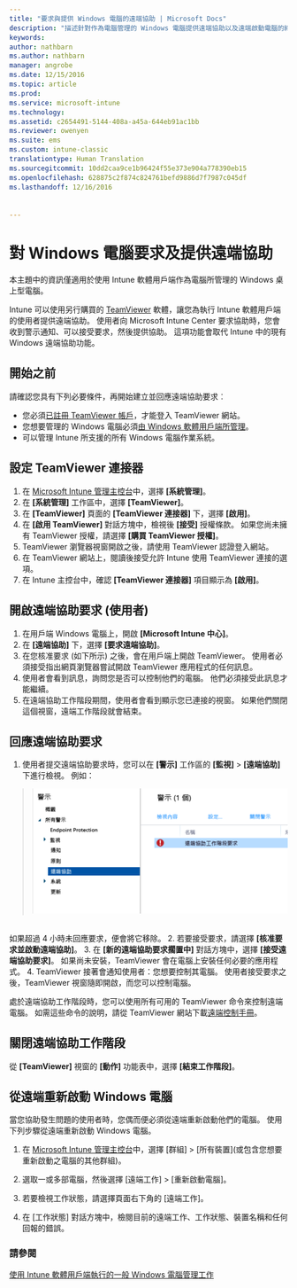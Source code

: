 ```yaml
---
title: "要求與提供 Windows 電腦的遠端協助 | Microsoft Docs"
description: "描述針對作為電腦管理的 Windows 電腦提供遠端協助以及遠端啟動電腦的終端使用者和 IT 系統管理員步驟。"
keywords: 
author: nathbarn
ms.author: nathbarn
manager: angrobe
ms.date: 12/15/2016
ms.topic: article
ms.prod: 
ms.service: microsoft-intune
ms.technology: 
ms.assetid: c2654491-5144-408a-a45a-644eb91ac1bb
ms.reviewer: owenyen
ms.suite: ems
ms.custom: intune-classic
translationtype: Human Translation
ms.sourcegitcommit: 10dd2caa9ce1b96424f55e373e904a778390eb15
ms.openlocfilehash: 628875c2f874c824761befd9886d7f7987c045df
ms.lasthandoff: 12/16/2016


---
```


# <a name="request-and-provide-remote-assistance-for-windows-pcs"></a>對 Windows 電腦要求及提供遠端協助

本主題中的資訊僅適用於使用 Intune 軟體用戶端作為電腦所管理的 Windows 桌上型電腦。

Intune 可以使用另行購買的 [TeamViewer](https://www.teamviewer.com) 軟體，讓您為執行 Intune 軟體用戶端的使用者提供遠端協助。 使用者向 Microsoft Intune Center 要求協助時，您會收到警示通知、可以接受要求，然後提供協助。 這項功能會取代 Intune 中的現有 Windows 遠端協助功能。


## <a name="before-you-start"></a>開始之前

請確認您具有下列必要條件，再開始建立並回應遠端協助要求︰

- 您必須[已註冊 TeamViewer 帳戶](https://login.teamviewer.com/LogOn#register)，才能登入 TeamViewer 網站。
- 您想要管理的 Windows 電腦必須[由 Windows 軟體用戶端所管理](manage-windows-pcs-with-microsoft-intune.md)。
- 可以管理 Intune 所支援的所有 Windows 電腦作業系統。

## <a name="configure-the-teamviewer-connector"></a>設定 TeamViewer 連接器

1. 在 [Microsoft Intune 管理主控台](https://manage.microsoft.com)中，選擇 **[系統管理]**。
2. 在 **[系統管理]** 工作區中，選擇 **[TeamViewer]**。
3. 在 **[TeamViewer]** 頁面的 **[TeamViewer 連接器]** 下，選擇 **[啟用]**。
4. 在 **[啟用 TeamViewer]** 對話方塊中，檢視後 **[接受]** 授權條款。 如果您尚未擁有 TeamViewer 授權，請選擇 **[購買 TeamViewer 授權]**。
5. TeamViewer 瀏覽器視窗開啟之後，請使用 TeamViewer 認證登入網站。
6. 在 TeamViewer 網站上，閱讀後接受允許 Intune 使用 TeamViewer 連接的選項。
7. 在 Intune 主控台中，確認 **[TeamViewer 連接器]** 項目顯示為 **[啟用]**。


## <a name="open-a-remote-assistance-request-end-user"></a>開啟遠端協助要求 (使用者)

1. 在用戶端 Windows 電腦上，開啟 **[Microsoft Intune 中心]**。
2. 在 **[遠端協助]** 下，選擇 **[要求遠端協助]**。
3. 在您核准要求 (如下所示) 之後，會在用戶端上開啟 TeamViewer。 使用者必須接受指出網頁瀏覽器嘗試開啟 TeamViewer 應用程式的任何訊息。
4. 使用者會看到訊息，詢問您是否可以控制他們的電腦。 他們必須接受此訊息才能繼續。
5. 在遠端協助工作階段期間，使用者會看到顯示您已連接的視窗。 如果他們關閉這個視窗，遠端工作階段就會結束。

## <a name="respond-to-a-remote-assistance-request"></a>回應遠端協助要求

1. 使用者提交遠端協助要求時，您可以在 **[警示]** 工作區的 **[監視]** > **[遠端協助]** 下進行檢視。 例如：
> ![遠端協助要求的螢幕擷取畫面](./media/team-viewer.png)

<br>如果超過 4 小時未回應要求，便會將它移除。
2. 若要接受要求，請選擇 **[核准要求並啟動遠端協助]**。
3. 在 **[新的遠端協助要求擱置中]** 對話方塊中，選擇 **[接受遠端協助要求]**。 如果尚未安裝，TeamViewer 會在電腦上安裝任何必要的應用程式。
4. TeamViewer 接著會通知使用者：您想要控制其電腦。 使用者接受要求之後，TeamViewer 視窗隨即開啟，而您可以控制電腦。

處於遠端協助工作階段時，您可以使用所有可用的 TeamViewer 命令來控制遠端電腦。 如需這些命令的說明，請從 TeamViewer 網站下載[遠端控制手冊](http://www.teamviewer.com/en/support/documents/)。

## <a name="close-the-remote-assistance-session"></a>關閉遠端協助工作階段

從 **[TeamViewer]** 視窗的 **[動作]** 功能表中，選擇 **[結束工作階段]**。

## <a name="remotely-restart-a-windows-pc"></a>從遠端重新啟動 Windows 電腦
當您協助發生問題的使用者時，您偶而便必須從遠端重新啟動他們的電腦。 使用下列步驟從遠端重新啟動 Windows 電腦。

1.  在 [Microsoft Intune 管理主控台](https://manage.microsoft.com/)中，選擇 [群組] &gt; [所有裝置]\(或包含您想要重新啟動之電腦的其他群組)。

2.  選取一或多部電腦，然後選擇 [遠端工作] &gt; [重新啟動電腦]。

3.  若要檢視工作狀態，請選擇頁面右下角的 [遠端工作]。

4.  在 [工作狀態]  對話方塊中，檢閱目前的遠端工作、工作狀態、裝置名稱和任何回報的錯誤。

### <a name="see-also"></a>請參閱

[使用 Intune 軟體用戶端執行的一般 Windows 電腦管理工作](common-windows-pc-management-tasks-with-the-microsoft-intune-computer-client.md)
